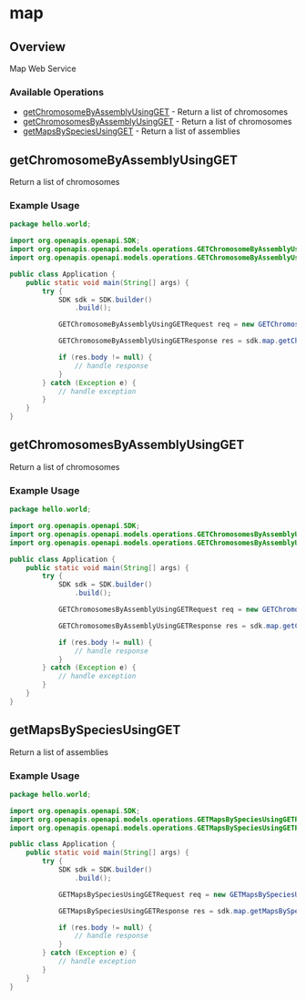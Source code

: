 # map

## Overview

Map Web Service

### Available Operations

* [getChromosomeByAssemblyUsingGET](#getchromosomebyassemblyusingget) - Return a list of chromosomes
* [getChromosomesByAssemblyUsingGET](#getchromosomesbyassemblyusingget) - Return a list of chromosomes
* [getMapsBySpeciesUsingGET](#getmapsbyspeciesusingget) - Return a list of assemblies

## getChromosomeByAssemblyUsingGET

Return a list of chromosomes

### Example Usage

```java
package hello.world;

import org.openapis.openapi.SDK;
import org.openapis.openapi.models.operations.GETChromosomeByAssemblyUsingGETRequest;
import org.openapis.openapi.models.operations.GETChromosomeByAssemblyUsingGETResponse;

public class Application {
    public static void main(String[] args) {
        try {
            SDK sdk = SDK.builder()
                .build();

            GETChromosomeByAssemblyUsingGETRequest req = new GETChromosomeByAssemblyUsingGETRequest("quo", 196582);            

            GETChromosomeByAssemblyUsingGETResponse res = sdk.map.getChromosomeByAssemblyUsingGET(req);

            if (res.body != null) {
                // handle response
            }
        } catch (Exception e) {
            // handle exception
        }
    }
}
```

## getChromosomesByAssemblyUsingGET

Return a list of chromosomes

### Example Usage

```java
package hello.world;

import org.openapis.openapi.SDK;
import org.openapis.openapi.models.operations.GETChromosomesByAssemblyUsingGETRequest;
import org.openapis.openapi.models.operations.GETChromosomesByAssemblyUsingGETResponse;

public class Application {
    public static void main(String[] args) {
        try {
            SDK sdk = SDK.builder()
                .build();

            GETChromosomesByAssemblyUsingGETRequest req = new GETChromosomesByAssemblyUsingGETRequest(949572);            

            GETChromosomesByAssemblyUsingGETResponse res = sdk.map.getChromosomesByAssemblyUsingGET(req);

            if (res.body != null) {
                // handle response
            }
        } catch (Exception e) {
            // handle exception
        }
    }
}
```

## getMapsBySpeciesUsingGET

Return a list of assemblies

### Example Usage

```java
package hello.world;

import org.openapis.openapi.SDK;
import org.openapis.openapi.models.operations.GETMapsBySpeciesUsingGETRequest;
import org.openapis.openapi.models.operations.GETMapsBySpeciesUsingGETResponse;

public class Application {
    public static void main(String[] args) {
        try {
            SDK sdk = SDK.builder()
                .build();

            GETMapsBySpeciesUsingGETRequest req = new GETMapsBySpeciesUsingGETRequest(368725);            

            GETMapsBySpeciesUsingGETResponse res = sdk.map.getMapsBySpeciesUsingGET(req);

            if (res.body != null) {
                // handle response
            }
        } catch (Exception e) {
            // handle exception
        }
    }
}
```
